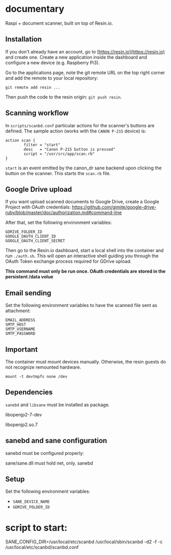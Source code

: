 # documentary
Raspi + document scanner, built on top of Resin.io.

## Installation
If you don't already have an account, go to [https://resin.io](https://resin.io) and create one.
Create a new application inside the dashboard and configure a new device (e.g. Raspberry Pi3).

Go to the applications page, note the git remote URL on the top right corner and add the remote to your local repository:
```
git remote add resin ...
```
Then push the code to the resin origin: `git push resin`.

## Scanning workflow
In `scripts/scanbd.conf` particular actions for the scanner's buttons are defined. The sample action (works with the `CANON P-215` device) is:
```
action scan {
        filter = "start"
        desc   = "Canon P-215 button is pressed"
        script = "/usr/src/app/scan.rb"
}
```

`start` is an event emitted by the canon_dr sane backend upon clicking the button on the scanner.
This starts the `scan.rb` file.

## Google Drive upload
If you want upload scanned documents to Google Drive, create a Google Project with OAuth credentials:
https://github.com/gimite/google-drive-ruby/blob/master/doc/authorization.md#command-line

After that, set the following environment variables:

```
GDRIVE_FOLDER_ID
GOOGLE_OAUTH_CLIENT_ID
GOOGLE_OAUTH_CLIENT_SECRET
```

Then go to the Resin.io dashboard, start a local shell into the container and run `./auth.sh`.
This will open an interactive shell guiding you through the OAuth Token exchange process required for GDrive upload.

**This command must only be run once. OAuth credentials are stored in the persistent /data volue**

## Email sending
Set the following environment variables to have the scanned file sent as attachment:
```
EMAIL_ADDRESS
SMTP_HOST
SMTP_USERNAME
SMTP_PASSWORD
```

## Important
The container must mount devices manually. Otherwise, the resin guests do not recognize remounted hardware.
```
mount -t devtmpfs none /dev
```

## Dependencies
```sanebd``` and ```libsane``` must be installed as package.

libopenjp2-7-dev

libopenjp2.so.7

## sanebd and sane configuration
sanebd must be configured properly:

sane/sane.dll must hold net, only.
sanebd

## Setup
Set the following environment variables:
- `SANE_DEVICE_NAME`
- `GDRIVE_FOLDER_ID`

# script to start:
SANE_CONFIG_DIR=/usr/local/etc/scanbd /usr/local/sbin/scanbd -d2 -f -c /usr/local/etc/scanbd/scanbd.conf
